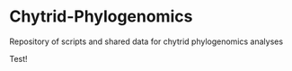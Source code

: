 # Chytrid-Phylogenomics
Repository of scripts and shared data for chytrid phylogenomics analyses

Test!
